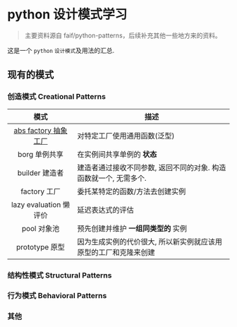# python 设计模式学习

> 主要资料源自 faif/python-patterns，后续补充其他一些地方来的资料。

这是一个 `python` `设计模式`及用法的汇总.

## 现有的模式

### 创造模式 Creational Patterns
| 模式 | 描述 |
|:---:|------|
| [abs factory 抽象工厂](patterns/abstract_factory.py) | 对特定工厂使用通用函数(泛型) |
| borg 单例共享 | 在实例间共享单例的 **状态** |
| builder 建造者 | 建造者通过接收不同参数, 返回不同的对象. 构造函数就一个, 无需多个. |
| factory 工厂 | 委托某特定的函数/方法去创建实例 |
| lazy evaluation 懒评价 | 延迟表达式的评估 |
| pool 对象池 | 预先创建并维护 **一组同类型的** 实例 |
| prototype 原型 | 因为生成实例的代价很大, 所以新实例就应该用原型的工厂和克隆来创建 |


### 结构性模式 Structural Patterns


### 行为模式 Behavioral Patterns


### 其他
